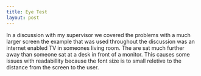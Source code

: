 ```yaml
---
title: Eye Test
layout: post
---
```

In a discussion with my supervisor we covered the problems with a much larger screen the example that was used throughout the discussion was an internet enabled TV in someones living room. The are sat much further away than someone sat at a desk in front of a monitor. This causes some issues with readabillity because the font size is to small reletive to the distance from the screen to the user.
